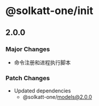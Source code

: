 # @solkatt-one/init

## 2.0.0

### Major Changes

- 命令注册和进程执行脚本

### Patch Changes

- Updated dependencies
  - @solkatt-one/models@2.0.0
